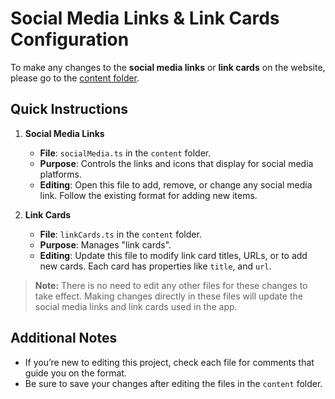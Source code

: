 # Social Media Links & Link Cards Configuration

To make any changes to the **social media links** or **link cards** on the website, please go to the [content folder](https://github.com/malikpiara/anarocha-music/tree/main/content).

## Quick Instructions

1. **Social Media Links**  
   - **File**: `socialMedia.ts` in the `content` folder.
   - **Purpose**: Controls the links and icons that display for social media platforms.
   - **Editing**: Open this file to add, remove, or change any social media link. Follow the existing format for adding new items.

2. **Link Cards**  
   - **File**: `linkCards.ts` in the `content` folder.
   - **Purpose**: Manages "link cards".
   - **Editing**: Update this file to modify link card titles, URLs, or to add new cards. Each card has properties like `title`, and `url`.


> **Note:** There is no need to edit any other files for these changes to take effect. Making changes directly in these files will update the social media links and link cards used in the app.

## Additional Notes
- If you’re new to editing this project, check each file for comments that guide you on the format.
- Be sure to save your changes after editing the files in the `content` folder.
